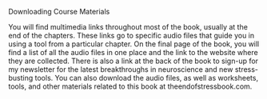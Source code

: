 Downloading Course Materials

You will find multimedia links throughout most of the book, usually at the end of the chapters. These links go to specific audio files that guide you in using a tool from a particular chapter. On the final page of the book, you will find a list of all the audio files in one place and the link to the website where they are collected. There is also a link at the back of the book to sign-up for my newsletter for the latest breakthroughs in neuroscience and new stress-busting tools. You can also download the audio files, as well as worksheets, tools, and other materials related to this book at theendofstressbook.com.
